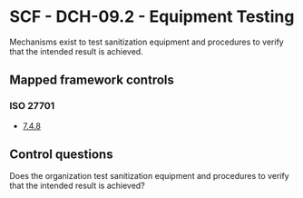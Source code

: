 # SCF - DCH-09.2 - Equipment Testing
Mechanisms exist to test sanitization equipment and procedures to verify that the intended result is achieved. 
## Mapped framework controls
### ISO 27701
- [7.4.8](../iso27701/748.md)
  
## Control questions
Does the organization test sanitization equipment and procedures to verify that the intended result is achieved? 
  